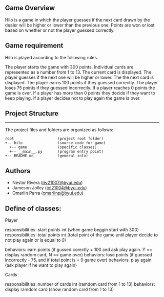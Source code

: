 ## Game Overview

Hilo is a game in which the player guesses if the next card drawn by the dealer will be higher or lower than the previous one. Points are won or lost based on whether or not the player guessed correctly.

## Game requirement

Hilo is played according to the following rules.

The player starts the game with 300 points.
Individual cards are represented as a number from 1 to 13.
The current card is displayed.
The player guesses if the next one will be higher or lower.
The the next card is displayed.
The player earns 100 points if they guessed correctly.
The player loses 75 points if they guessed incorrectly.
If a player reaches 0 points the game is over.
If a player has more than 0 points they decide if they want to keep playing.
If a player decides not to play again the game is over.

## Project Structure

---
The project files and folders are organized as follows:
```
root                    (project root folder)
+-- hilo                (source code for game)
  +-- game              (specific classes)
  +-- __main__.py       (program entry point)
+-- README.md           (general info)
```

## Authors

* Nestor Rivera (riv21007@byui.edu)
* Jameson Jolley (jol21004@byui.edu)
* Omarlin Parra (omarlinp@byui.edu)


## Define of classes:

Player

responsibilities: start points int (when game beggin start with 300)
responsibilities: total points int (total point of the game until player decide to not play again or is equal to 0)

behaviors: earn points (if gussed corectly + 100 and ask play again. Y == display random card, N == game over)
behaviors: lose points (if guessed incorrectly - 75, and if total point is = 0 game over)
behaviors: play again (ask player if he want to play again)

Cards

responsibilities: number of cards int (ramdom card from 1 to 13)
behaviors: display ramdom card (show random card from 1 to 13)